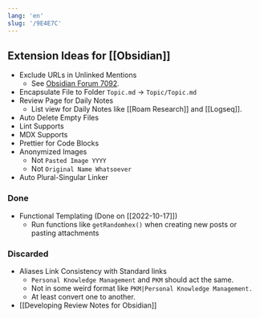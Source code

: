 ```yaml
---
lang: 'en'
slug: '/9E4E7C'
---
```


## Extension Ideas for [[Obsidian]]

- Exclude URLs in Unlinked Mentions
  - See [Obsidian Forum 7092](https://forum.obsidian.md/t/exclude-backlink-mentions-in-link-markup-from-suggested-backlinks/7092).
- Encapsulate File to Folder `Topic.md` → `Topic/Topic.md`
- Review Page for Daily Notes
  - List view for Daily Notes like [[Roam Research]] and [[Logseq]].
- Auto Delete Empty Files
- Lint Supports
- MDX Supports
- Prettier for Code Blocks
- Anonymized Images
  - Not `Pasted Image YYYY`
  - Not `Original Name Whatsoever`
- Auto Plural-Singular Linker

### Done

- Functional Templating (Done on [[2022-10-17]])
  - Run functions like `getRandomhex()` when creating new posts or pasting attachments

### Discarded

- Aliases Link Consistency with Standard links
  - `Personal Knowledge Management` and `PKM` should act the same.
  - Not in some weird format like `PKM|Personal Knowledge Management.`
  - At least convert one to another.
- [[Developing Review Notes for Obsidian]]
